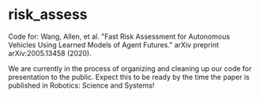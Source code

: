 # risk_assess
Code for:
Wang, Allen, et al. "Fast Risk Assessment for Autonomous Vehicles Using Learned Models of Agent Futures." arXiv preprint arXiv:2005.13458 (2020).

We are currently in the process of organizing and cleaning up our code for presentation to the public. Expect this to be ready by the time the paper is published in Robotics: Science and Systems!
